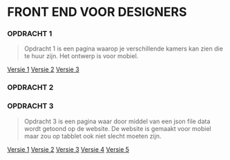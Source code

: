 # FRONT END VOOR DESIGNERS

### OPDRACHT 1
> Opdracht 1 is een pagina waarop je verschillende kamers kan zien die te huur zijn. Het ontwerp is voor mobiel.

[Versie 1](https://royhaarlem.github.io/FEVD/opdracht1/v1/)
[Versie 2](https://royhaarlem.github.io/FEVD/opdracht1/v2/)
[Versie 3](https://royhaarlem.github.io/FEVD/opdracht1/v3/)

### OPDRACHT 2

### OPDRACHT 3
> Opdracht 3 is een pagina waar door middel van een json file data wordt getoond op de website. De website is gemaakt voor mobiel maar zou op tabblet ook niet slecht moeten zijn.

[Versie 1](https://royhaarlem.github.io/FEVD/opdracht3/v1/)
[Versie 2](https://royhaarlem.github.io/FEVD/opdracht3/v2/)
[Versie 3](https://royhaarlem.github.io/FEVD/opdracht3/v3/)
[Versie 4](https://royhaarlem.github.io/FEVD/opdracht3/v4/)
[Versie 5](https://royhaarlem.github.io/FEVD/opdracht3/v5/)

